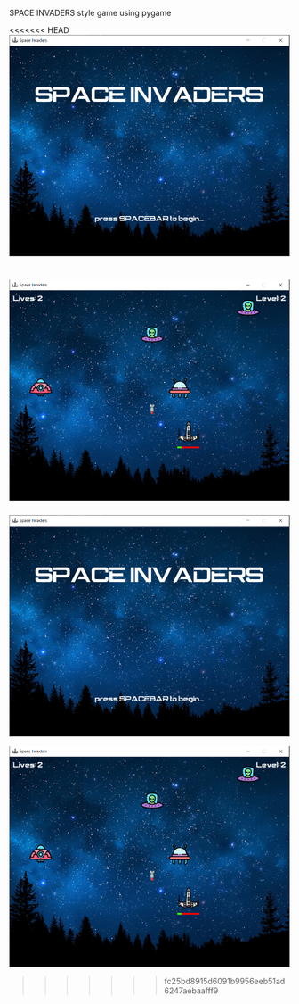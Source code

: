SPACE INVADERS style game using pygame

<<<<<<< HEAD
![image](/mainmenu.png)

![image](/ingame.png)
=======
![image](/screenshots/mainmenu.png)

![image](/screenshots/ingame.png)
>>>>>>> fc25bd8915d6091b9956eeb51ad6247aebaafff9
